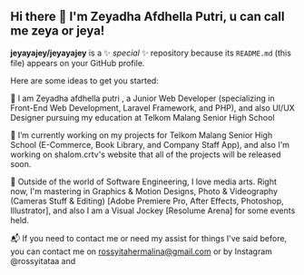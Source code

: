## Hi there 👋 I'm Zeyadha Afdhella Putri, u can call me zeya or jeya!


**jeyayajey/jeyayajey** is a ✨ _special_ ✨ repository because its `README.md` (this file) appears on your GitHub profile.

Here are some ideas to get you started:

🌱 I am Zeyadha afdhella putri , a Junior Web Developer (specializing in Front-End Web Development, Laravel Framework, and PHP), and also UI/UX Designer pursuing my education at Telkom Malang Senior High School

🔭 I’m currently working on my projects for Telkom Malang Senior High School (E-Commerce, Book Library, and Company Staff App), and also I'm working on shalom.crtv's website that all of the projects will be released soon.

🎨 Outside of the world of Software Engineering, I love media arts. Right now, I'm mastering in Graphics & Motion Designs, Photo & Videography (Cameras Stuff & Editing) [Adobe Premiere Pro, After Effects, Photoshop, Illustrator], and also I am a Visual Jockey [Resolume Arena] for some events held.

📬 If you need to contact me or need my assist for things I've said before, you can contact me on rossyitahermalina@gmail.com or by Instagram @rossyitataa and

